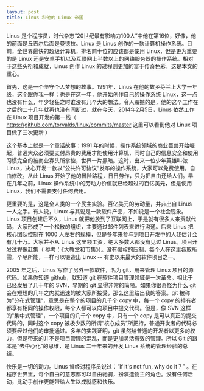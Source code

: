 ```yaml
---
layout: post
title: Linus 和他的 Linux 帝国
---
```

Linus
是个程序员，时代杂志“20世纪最有影响力100人”中他在第16位，好像，他的前面是丘吉尔后面是曼德拉。Linux
是 Linus
创作的一款计算机操作系统。目前，全世界最快的超级计算机，排名前十位的应该都是使用
Linux，但是更为重要的是 Linux
还是安卓手机以及互联网上半数以上的网络服务器的操作系统。相对于这些头衔和成就，Linus
创作 Linux 的过程则更加的富于传奇色彩，这是本文的重心。

首先，这是一个坚守个人梦想的故事。1991年，Linus
在他的故乡芬兰上大学一年级，这个跟你我一样；也是在这一年，他开始创作自己的操作系统
Linux，这一点也没有什么，年少轻狂之时谁没有几个大的想法。令人震撼的是，他的这个工作在之后的二十几年就再也没有间断过，就在今天，2014年2月5日，Linus
依然工作在 Linux 项目开发的第一线（
https://github.com/torvalds/linux/commits/master 这里可以看到他对 Linux
项目做了三次更新 ）

这个基本上就是一个童话故事：1991
年的时候，操作系统领域的商业巨兽开始崛起，普通大众必须要支付昂贵的费用才能使用计算机，同时自己的信息安全和使用习惯完全的被商业寡头所掌控，世界一片黑暗。这时，出来一位少年英雄叫做
Linus，决心开发一款以"公共许可协议“发布的操作系统，大家可以免费使用，自由修改。从此
Linus 开始了他的冒险路程，日日劳作，只为把自由还给人们。早在几年之前，Linux
操作系统中的劳动力价值就已经超过的百亿美元，但是使用
Linux，我们不需要支付任何费用。

更重要的是，这是全人类的一个民主实验。百亿美元的劳动量，并非出自 Linus
一人之手。有人说，Linux 与其说是一款软件产品，不如说是一个社会现象。Linux
项目创建后不久，Linus
就把他放到了互联网上，于是就有很多人来贡献代码，大家形成了一个松散的组织，主要通过邮件列表来进行沟通。后来
Linus 把核心团队控制在 1000
人左右的规模，但是多年来参与到项目开发中的人我估计会有几十万。大家并不从 Linus
这里领工资，绝大多数人都没有见过 Linus。项目开发过程像赶集（
参考：《大教堂和市集》）。没有强权的压制，每个人在这里各取所需，个尽所能，一样可以锻造出
Linux -- 有史以来最大的软件项目之一。

2005 年之后，Linus 写作了另外一款软件，名为 git，用来管理 Linux
项目的源代码。如果你知道 github，就知道 git
在软件项目管理领域是一次革命。相比于已经发展了几十年的 SVN，早期的 git
显得非常的简陋。如果你很奇怪为什么 git
会在短短的几年之内就迅速的被大家所接受，那么这里给出我的答案。git
被称为”分布式管理“，意思是在整个的项目的几千个 copy 中，每一个 copy
的持有者都享有相同的操作权限，每个人都可以向项目中提交代码。但是，像 SVN
这样的"集中式管理”，一个项目的几千个 copy 中，只有一个 copy
是可以真正的提交代码的，同时这个 copy
被极少数的所谓“核心成员”所把持，普通开发者的代码必须要经过他们的审批通过。多年的实践证明，git
虽然给普通的开发者以更多的权力，但是带来的并不是项目管理的混乱，而是更加灵活有效的管理。所以
Git 的跟本是“去中心化”的思维，是 Linus 二十年来的开发 Linux
系统的管理经验的总结。

快乐是一切的动力。Linus 曾经对程序员说过：“If it's not fun, why do it？”
。在程序世界里，每个自由的意志都可以自由驰骋，扮演造物主的角色。没有任何活动，比动手创作更能带给人生以成就感和快乐。
